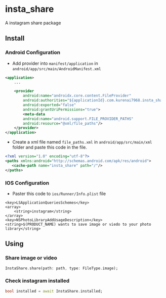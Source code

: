 # insta_share

A instagram share package

## Install

### Android Configuration

- Add provider into `manifest/application` in `android/app/src/main/AndroidManifest.xml`

```xml
<application>
    ...

    <provider
        android:name="androidx.core.content.FileProvider"
        android:authorities="${applicationId}.com.kurenai7968.insta_share.file_provider"
        android:exported="false"
        android:grantUriPermissions="true">
        <meta-data
        android:name="android.support.FILE_PROVIDER_PATHS"
        android:resource="@xml/file_paths"/>
    </provider>
</application>
```

- Create a xml file named `file_paths.xml` in `android/app/src/main/xml` folder and paste this code in the file.

```xml
<?xml version="1.0" encoding="utf-8"?>
<paths xmlns:android="http://schemas.android.com/apk/res/android">
   <cache-path name="insta_share" path="/"/>
</paths>
```

### IOS Configuration

- Paster this code to `ios/Runner/Info.plist` file

```plist
<key>LSApplicationQueriesSchemes</key>
<array>
    <string>instagram</string>
</array>
<key>NSPhotoLibraryAddUsageDescription</key>
<string>$(PRODUCT_NAME) wants to save image or viedo to your photo library</string>
```

## Using

### Share image or video

```dart
InstaShare.share(path: path, type: FileType.image);
```

### Check instagram installed

```dart
bool installed = await InstaShare.installed;
```
